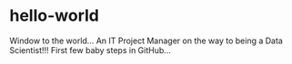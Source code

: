 # hello-world
Window to the world...
An IT Project Manager on the way to being a Data Scientist!!!
First few baby steps in GitHub...

